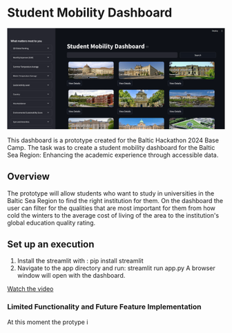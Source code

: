 # Student Mobility Dashboard

![Dashboard](app\media\dashboard.png)

This dashboard is a prototype created for the Baltic Hackathon 2024 Base Camp. The task was to create a student mobility dashboard for the Baltic Sea Region: Enhancing the academic experience through accessible data.

## Overview

The prototype will allow students who want to study in universities in the Baltic Sea Region to find the right institution for them. On the dashboard the user can filter for the qualities that are most important for them from how cold the winters to the average cost of living of the area to the institution's global education quality rating.

## Set up an execution
1. Install the streamlit with :
    pip install streamlit
2. Navigate to the app directory and run:
    streamlit run app.py
    A browser window will open with the dashboard. 

[Watch the video](app\media\dashboard_in_action.mp4)


### Limited Functionality and Future Feature Implementation
At this moment the protype i
